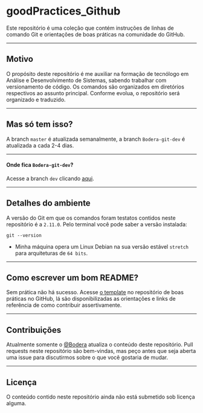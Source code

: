 # goodPractices_Github
Este repositório é uma coleção que contém instruções de linhas de comando Git e orientações de boas práticas na comunidade do GitHub.  

 ___
## Motivo
O propósito deste repositório é me auxiliar na formação de tecnólogo em Análise e Desenvolvimento de Sistemas, sabendo trabalhar com versionamento de código. Os comandos são organizados em diretórios respectivos ao assunto principal. Conforme evolua, o repositório será organizado e traduzido.  

 ___
## Mas só tem isso? 
A branch `master` é atualizada semanalmente, a branch `Bodera-git-dev` é atualizada a cada 2-4 dias.  

 ___
#### Onde fica `Bodera-git-dev`?
Acesse a branch `dev` clicando [aqui](https://github.com/Bodera/goodPractices_Github/tree/Bodera-git-dev).  

 ___
## Detalhes do ambiente
A versão do Git em que os comandos foram testatos contidos neste repositório é a `2.11.0`. Pelo terminal você pode saber a versão instalada:
```
git --version
```
* Minha máquina opera um Linux Debian na sua versão estável `stretch` para arquiteturas de `64 bits`.  

 ___
## Como escrever um bom README?
Sem prática não há sucesso. Acesse [o template](https://github.com/Bodera/goodPractices_Github/blob/master/contributing-the-right-way/essence-of-good-readmes.md) no repositório de boas práticas no GitHub, lá são disponibilizadas as orientações e links de referência de como contribuir assertivamente.  

 ___
## Contribuições
Atualmente somente o [@Bodera](https://github.com/Bodera) atualiza o conteúdo deste repositório. Pull requests neste repositório são bem-vindas, mas peço antes que seja aberta uma issue para discutirmos sobre o que você gostaria de mudar.  

 ___
## Licença
O conteúdo contido neste repositório ainda não está submetido sob licença alguma.  

